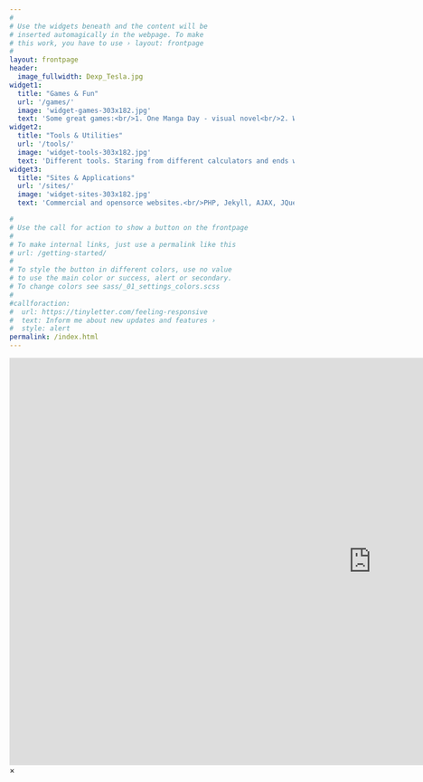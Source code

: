 ```yaml
---
#
# Use the widgets beneath and the content will be
# inserted automagically in the webpage. To make
# this work, you have to use › layout: frontpage
#
layout: frontpage
header:
  image_fullwidth: Dexp_Tesla.jpg
widget1:
  title: "Games & Fun"
  url: '/games/'
  image: 'widget-games-303x182.jpg'
  text: 'Some great games:<br/>1. One Manga Day - visual novel<br/>2. Winter Novel - visual novel<br/>3. Wordlase - word puzzle<br/>Available on <em>Steam</em>!'
widget2:
  title: "Tools & Utilities"
  url: '/tools/'
  image: 'widget-tools-303x182.jpg'
  text: 'Different tools. Staring from different calculators and ends with pseudo-random sequences generators!<br/>Most of tools have source code. So you can compile it by yourself.'
widget3:
  title: "Sites & Applications"
  url: '/sites/'
  image: 'widget-sites-303x182.jpg'
  text: 'Commercial and opensorce websites.<br/>PHP, Jekyll, AJAX, JQuery and many other interesting technologoes!<br/>Also web-based HTML/JavaScript applications.'

#
# Use the call for action to show a button on the frontpage
#
# To make internal links, just use a permalink like this
# url: /getting-started/
#
# To style the button in different colors, use no value
# to use the main color or success, alert or secondary.
# To change colors see sass/_01_settings_colors.scss
#
#callforaction:
#  url: https://tinyletter.com/feeling-responsive
#  text: Inform me about new updates and features ›
#  style: alert
permalink: /index.html
---
```

<div id="videoModal" class="reveal-modal large" data-reveal="">
  <div class="flex-video widescreen vimeo" style="display: block;">
    <iframe width="1280" height="720" src="https://www.youtube.com/embed/3b5zCFSmVvU" frameborder="0" allowfullscreen></iframe>
  </div>
  <a class="close-reveal-modal">&#215;</a>
</div>
